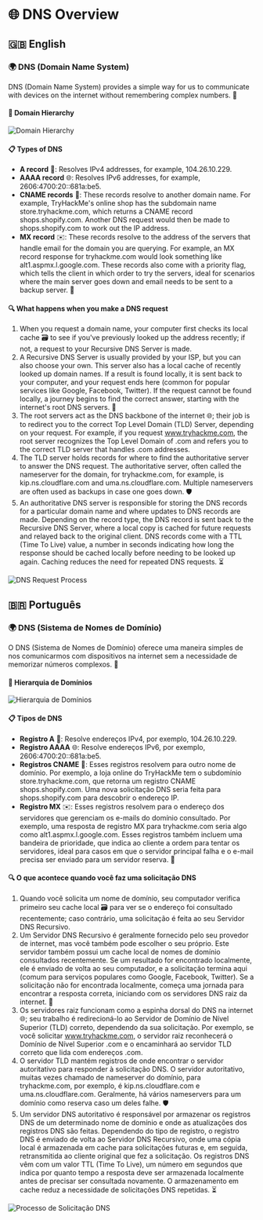 # 🌐 DNS Overview

## 🇬🇧 English

### 🌍 DNS (Domain Name System)
DNS (Domain Name System) provides a simple way for us to communicate with devices on the internet without remembering complex numbers. 🚀

#### 🏰 Domain Hierarchy
![Domain Hierarchy](/TryHackMe/images/image.png)

#### 📋 Types of DNS
- **A record** 📍: Resolves IPv4 addresses, for example, 104.26.10.229.
- **AAAA record** 🌐: Resolves IPv6 addresses, for example, 2606:4700:20::681a:be5.
- **CNAME records** 🔗: These records resolve to another domain name. For example, TryHackMe's online shop has the subdomain name store.tryhackme.com, which returns a CNAME record shops.shopify.com. Another DNS request would then be made to shops.shopify.com to work out the IP address.
- **MX record** ✉️: These records resolve to the address of the servers that handle email for the domain you are querying. For example, an MX record response for tryhackme.com would look something like alt1.aspmx.l.google.com. These records also come with a priority flag, which tells the client in which order to try the servers, ideal for scenarios where the main server goes down and email needs to be sent to a backup server. 🔄

#### 🔍 What happens when you make a DNS request
1. When you request a domain name, your computer first checks its local cache 🗃️ to see if you've previously looked up the address recently; if not, a request to your Recursive DNS Server is made.
2. A Recursive DNS Server is usually provided by your ISP, but you can also choose your own. This server also has a local cache of recently looked up domain names. If a result is found locally, it is sent back to your computer, and your request ends here (common for popular services like Google, Facebook, Twitter). If the request cannot be found locally, a journey begins to find the correct answer, starting with the internet's root DNS servers. 🌱
3. The root servers act as the DNS backbone of the internet 🌐; their job is to redirect you to the correct Top Level Domain (TLD) Server, depending on your request. For example, if you request www.tryhackme.com, the root server recognizes the Top Level Domain of .com and refers you to the correct TLD server that handles .com addresses.
4. The TLD server holds records for where to find the authoritative server to answer the DNS request. The authoritative server, often called the nameserver for the domain, for tryhackme.com, for example, is kip.ns.cloudflare.com and uma.ns.cloudflare.com. Multiple nameservers are often used as backups in case one goes down. 🛡️
5. An authoritative DNS server is responsible for storing the DNS records for a particular domain name and where updates to DNS records are made. Depending on the record type, the DNS record is sent back to the Recursive DNS Server, where a local copy is cached for future requests and relayed back to the original client. DNS records come with a TTL (Time To Live) value, a number in seconds indicating how long the response should be cached locally before needing to be looked up again. Caching reduces the need for repeated DNS requests. ⏳

![DNS Request Process](/TryHackMe/images/image2.png)

## 🇧🇷 Português

### 🌍 DNS (Sistema de Nomes de Domínio)
O DNS (Sistema de Nomes de Domínio) oferece uma maneira simples de nos comunicarmos com dispositivos na internet sem a necessidade de memorizar números complexos. 🚀

#### 🏰 Hierarquia de Domínios
![Hierarquia de Domínios](/TryHackMe/images/image.png)

#### 📋 Tipos de DNS
- **Registro A** 📍: Resolve endereços IPv4, por exemplo, 104.26.10.229.
- **Registro AAAA** 🌐: Resolve endereços IPv6, por exemplo, 2606:4700:20::681a:be5.
- **Registros CNAME** 🔗: Esses registros resolvem para outro nome de domínio. Por exemplo, a loja online do TryHackMe tem o subdomínio store.tryhackme.com, que retorna um registro CNAME shops.shopify.com. Uma nova solicitação DNS seria feita para shops.shopify.com para descobrir o endereço IP.
- **Registro MX** ✉️: Esses registros resolvem para o endereço dos servidores que gerenciam os e-mails do domínio consultado. Por exemplo, uma resposta de registro MX para tryhackme.com seria algo como alt1.aspmx.l.google.com. Esses registros também incluem uma bandeira de prioridade, que indica ao cliente a ordem para tentar os servidores, ideal para casos em que o servidor principal falha e o e-mail precisa ser enviado para um servidor reserva. 🔄

#### 🔍 O que acontece quando você faz uma solicitação DNS
1. Quando você solicita um nome de domínio, seu computador verifica primeiro seu cache local 🗃️ para ver se o endereço foi consultado recentemente; caso contrário, uma solicitação é feita ao seu Servidor DNS Recursivo.
2. Um Servidor DNS Recursivo é geralmente fornecido pelo seu provedor de internet, mas você também pode escolher o seu próprio. Este servidor também possui um cache local de nomes de domínio consultados recentemente. Se um resultado for encontrado localmente, ele é enviado de volta ao seu computador, e a solicitação termina aqui (comum para serviços populares como Google, Facebook, Twitter). Se a solicitação não for encontrada localmente, começa uma jornada para encontrar a resposta correta, iniciando com os servidores DNS raiz da internet. 🌱
3. Os servidores raiz funcionam como a espinha dorsal do DNS na internet 🌐; seu trabalho é redirecioná-lo ao Servidor de Domínio de Nível Superior (TLD) correto, dependendo da sua solicitação. Por exemplo, se você solicitar www.tryhackme.com, o servidor raiz reconhecerá o Domínio de Nível Superior .com e o encaminhará ao servidor TLD correto que lida com endereços .com.
4. O servidor TLD mantém registros de onde encontrar o servidor autoritativo para responder à solicitação DNS. O servidor autoritativo, muitas vezes chamado de nameserver do domínio, para tryhackme.com, por exemplo, é kip.ns.cloudflare.com e uma.ns.cloudflare.com. Geralmente, há vários nameservers para um domínio como reserva caso um deles falhe. 🛡️
5. Um servidor DNS autoritativo é responsável por armazenar os registros DNS de um determinado nome de domínio e onde as atualizações dos registros DNS são feitas. Dependendo do tipo de registro, o registro DNS é enviado de volta ao Servidor DNS Recursivo, onde uma cópia local é armazenada em cache para solicitações futuras e, em seguida, retransmitida ao cliente original que fez a solicitação. Os registros DNS vêm com um valor TTL (Time To Live), um número em segundos que indica por quanto tempo a resposta deve ser armazenada localmente antes de precisar ser consultada novamente. O armazenamento em cache reduz a necessidade de solicitações DNS repetidas. ⏳

![Processo de Solicitação DNS](/TryHackMe/images/image2.png)